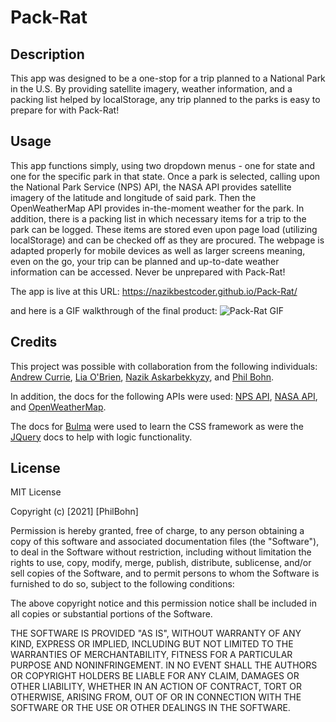 # Pack-Rat

## Description

This app was designed to be a one-stop for a trip planned to a National Park in the U.S. By providing satellite imagery, weather information, and a packing list helped by localStorage, any trip planned to the parks is easy to prepare for with Pack-Rat!

## Usage

This app functions simply, using two dropdown menus - one for state and one for the specific park in that state. Once a park is selected, calling upon the National Park Service (NPS) API, the NASA API provides satellite imagery of the latitude and longitude of said park. Then the OpenWeatherMap API provides in-the-moment weather for the park. In addition, there is a packing list in which necessary items for a trip to the park can be logged. These items are stored even upon page load (utilizing localStorage) and can be checked off as they are procured. The webpage is adapted properly for mobile devices as well as larger screens meaning, even on the go, your trip can be planned and up-to-date weather information can be accessed. Never be unprepared with Pack-Rat!

The app is live at this URL: https://nazikbestcoder.github.io/Pack-Rat/

and here is a GIF walkthrough of the final product: ![Pack-Rat GIF](./assets/packratgif.gif) 

## Credits

This project was possible with collaboration from the following individuals:
[Andrew Currie](https://github.com/curriecoder),
[Lia O'Brien](https://github.com/liaobrien),
[Nazik Askarbekkyzy](https://github.com/NazikBestCoder), and
[Phil Bohn](https://github.com/lamperouge1218).

In addition, the docs for the following APIs were used:
[NPS API](https://www.nps.gov/subjects/developer/api-documentation.htm#/parks/getPark),
[NASA API](https://api.nasa.gov/), and
[OpenWeatherMap](https://openweathermap.org/api/one-call-api).

The docs for [Bulma](https://bulma.io/documentation/overview/start/) were used to learn the CSS framework as were the [JQuery](https://api.jquery.com/) docs to help with logic functionality. 

## License 

MIT License

Copyright (c) [2021] [PhilBohn]

Permission is hereby granted, free of charge, to any person obtaining a copy
of this software and associated documentation files (the "Software"), to deal
in the Software without restriction, including without limitation the rights
to use, copy, modify, merge, publish, distribute, sublicense, and/or sell
copies of the Software, and to permit persons to whom the Software is
furnished to do so, subject to the following conditions:

The above copyright notice and this permission notice shall be included in all
copies or substantial portions of the Software.

THE SOFTWARE IS PROVIDED "AS IS", WITHOUT WARRANTY OF ANY KIND, EXPRESS OR
IMPLIED, INCLUDING BUT NOT LIMITED TO THE WARRANTIES OF MERCHANTABILITY,
FITNESS FOR A PARTICULAR PURPOSE AND NONINFRINGEMENT. IN NO EVENT SHALL THE
AUTHORS OR COPYRIGHT HOLDERS BE LIABLE FOR ANY CLAIM, DAMAGES OR OTHER
LIABILITY, WHETHER IN AN ACTION OF CONTRACT, TORT OR OTHERWISE, ARISING FROM,
OUT OF OR IN CONNECTION WITH THE SOFTWARE OR THE USE OR OTHER DEALINGS IN THE
SOFTWARE.